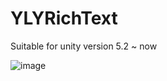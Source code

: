 # YLYRichText

Suitable for unity version 5.2 ~ now

![image](https://github.com/cantry100/YLYRichText/raw/master/README_Resource/example.png)
